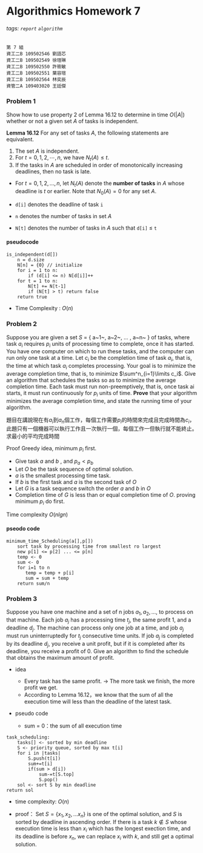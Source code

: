 # Algorithmics Homework 7
###### tags: `report` `algorithm`
```
第 7 組
資工二B 109502546 劉語芯
資工二B 109502549 徐瑄琳
資工二B 109502550 許筱敏
資工二B 109502551 葉容瑄
資工二B 109502564 林奕辰
資管二A 109403020 王廷傑
```

### Problem 1
Show how to use property 2 of Lemma 16.12 to determine in time $O(|A|)$ whether or not a given set $A$ of tasks is independent.


**Lemma 16.12**
For any set of tasks $A$, the following statements are equivalent.
1. The set $A$ is independent.
2. For $t = 0, 1, 2, \cdots , n$, we have $N_t(A) \le t$.
3. If the tasks in $A$ are scheduled in order of monotonically increasing deadlines, then no task is late.
- For $t = 0, 1, 2, ..., n$, let $N_t(A)$ denote the **number of tasks** in $A$ whose deadline is $t$ or earlier. Note that $N_0(A) = 0$ for any set $A$.

- `d[i]` denotes the deadline of task `i`
- `n` denotes the number of tasks in set $A$
- `N[t]` denotes the number of tasks in $A$ such that `d[i]` $\le$ `t`

#### pseudocode
```
is_independent(d[])
    n = d.size
    N[n] = {0} // initialize
    for i = 1 to n:
        if (d[i] <= n) N[d[i]]++
    for t = 1 to n:
        N[t] += N[t-1]
        if (N[t] > t) return false
    return true
```
- Time Complexity : $O(n)$

### Problem 2

Suppose you are given a set $S$ = { a~1~, a~2~, ... , a~n~ } of tasks, where task $a_i$ requires $p_i$ units of processing time to complete, once it has started. You have one computer on which to run these tasks, and the computer can run only one task at a time. Let $c_i$ be the completion time of task $a_i$, that is, the time at which task $a_i$ completes processing. Your goal is to minimize the average completion time, that is, to minimize $\sum^n_{i=1}\limits c_i$. Give an algorithm that schedules the tasks so as to
minimize the average completion time. Each task must run non-preemptively, that is, once task ai starts, it must run continuously for $p_i$ units of time. **Prove** that your algorithm minimizes the average completion time, and state the running time of your algorithm.


題目在講說現在有$a_i$到$a_n$個工作，每個工作需要$p_i$的時間來完成且完成時間為$c_i$，此題只有一個機器可以執行工作且一次執行一個，每個工作一但執行就不能終止。求最小的平均完成時間

Proof Greedy idea, minimum $p_i$ first.
- Give task $a$ and $b$ , and $p_a < p_b$
- Let $O$ be the task sequence of optimal solution.
- $a$ is the smallest processing time task.
-  If $b$ is the first task and $a$ is the second task of $O$
- Let $G$ is a task sequence switch the order $a$ and $b$ in $O$ 
- Completion time of $G$ is less than or equal completion time of $O$. proving minimum $p_i$ do first.

Time complexity $O(nlgn)$
#### pseodo code
```
minimum_time_Scheduling(a[],p[])
    sort task by processing time from smallest ro largest
    new p[1] <= p[2] ... <= p[n]
    temp <- 0
    sum <- 0
    for i=1 to n
       temp = temp + p[i]
       sum = sum + temp
    return sum/n
```


### Problem 3

Suppose you have one machine and a set of n jobs $a_1, a_2, ...$, to process on that machine. Each job $a_j$ has a processing time $t_j$, the same profit 1, and a deadline $d_j$. The machine can process only one job at a time, and job $a_j$ must run uninterruptedly for $t_j$ consecutive time units. If job $a_j$ is completed by its deadline $d_j$, you receive a unit profit, but if it is completed after its deadline, you receive a profit of 0. Give an algorithm to find the schedule that obtains the maximum amount of profit.


- idea
    - Every task has the same profit. $\to$ The more task we finish, the more profit we get.
    - According to Lemma 16.12，we know that the sum of all the execution time will less than the deadline of the latest task.


- pseudo code
    - sum = 0：the sum of all execution time
```
task_scheduling:
    tasks[] <- sorted by min deadline
    S <- priority queue, sorted by max t[i]
    for i in |tasks|
        S.push(t[i])
        sum+=t[i]
        if(sum > d[i])
            sum-=t[S.top]
            S.pop()
    sol <- sort S by min deadline
return sol 
```
- time complexity: $O(n)$
- proof：
    Set $S=\{x_1, x_2, ... x_n\}$ is one of the optimal solution, and $S$ is sorted by deadline in ascending order.
    If there is a task $k \notin S$ whose execution time is less than $x_i$ which has the longest exection time, and its deadline is before $x_n$, we can replace $x_i$ with $k$, and still get a optimal solution.
    
    <!--嚇鼠你-->